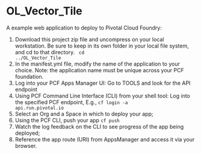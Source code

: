 # OL_Vector_Tile

A example web application to deploy to Pivotal Cloud Foundry:
1. Download this project zip file and uncompress on your local workstation.  Be sure to keep in its own folder in your local file system, and cd to that directory.
<code> cd ../OL_Vector_Tile</code>
2. In the manifest.yml file, modify the name of the application to your choice.  Note: the application name must be unique across your PCF foundation.
3. Log into your PCF Apps Manager UI: Go to TOOLS and look for the API endpoint
4. Using PCF Command Line Interface (CLI) from your shell tool: Log into the specified PCF endpoint, E.g.,
<code>cf login -a api.run.pivotal.io</code>
5. Select an Org and a Space in which to deploy your app;
6. Using the PCF CLI, push your app
<code>cf push</code>
7. Watch the log feedback on the CLI to see progress of the app being deployed;
8. Reference the app route (URI) from AppsManager and access it via your browser.
